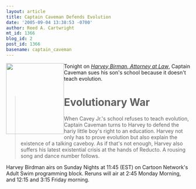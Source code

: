 ```yaml
---
layout: article
title: Captain Caveman Defends Evolution
date: '2005-09-04 13:38:53 -0700'
author: Reed A. Cartwright
mt_id: 1366
blog_id: 2
post_id: 1366
basename: captain_caveman
---
```

<img src="http://www.pandasthumb.org/archives/images/captaincaveman.jpg" alt="" width="158" height="194" style="float:left;" />

Tonight on _[Harvey Birman, Attorney at Law](http://www.adultswim.com/shows/birdman/index.html?showId=316907&amp;name=Harvey%20Birdman&amp;timezone=EST)_, Captain Caveman sues his son's school because it doesn't teach evolution.

> # Evolutionary War
> 
> When Cavey Jr.'s school refuses to teach evolution, Captain Caveman turns to Harvey to defend the hariy little boy's right to an education.  Harvey not only has to prove evolution but also explain the existence of a talking caveboy.  As if that's not enough, Harvey also suffers his latest existential crisis at the hands of Reducto.  A rousing song and dance number follows.

Harvey Birdman airs on Sunday Nights at 11:45 (EST) on Cartoon Network's Adult Swim programming block.  Reruns will air at 2:45 Monday Morning, and 12:15 and 3:15 Friday morning.
